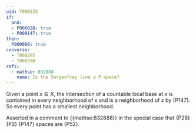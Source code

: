 ```yaml
---
uid: T000225
if:
  and:
  - P000028: true
  - P000147: true
then:
  P000090: true
converse:
  - T000285
  - T000350
refs:
  - mathse: 832888
    name: Is the Sorgenfrey line a P-space?
---
```


Given a point $x\in X$, the intersection of a countable local base at $x$ is contained in every neighborhood of $x$ and is a neighborhood of $x$ by {P147}.  So every point has a smallest neighborhood.

Asserted in a comment to {{mathse:832888}} in the special case that {P28} {P2} {P147} spaces are {P52}.
